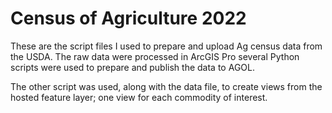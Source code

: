 # Census of Agriculture 2022 #
These are the script files I used to prepare and upload Ag census data from the USDA. The raw data were processed in ArcGIS Pro several Python scripts were used to prepare and publish the data to AGOL. 

The other script was used, along with the data file, to create views from the hosted feature layer; one view for each commodity of interest.
